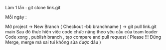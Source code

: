 Làm 1 lần :
git clone link.git

Mỗi ngày :

Mở project -> New Branch ( Checkout -bb branchname ) -> git pull link.git main 
Sau đó thực hiện việc code chức năng theo yêu cầu của team leader 
Code xong , publish branch , tạo compare and pull request ( Please !!! Đừng Merge, merge mà sai 
tui không sửa được đâu ) 
